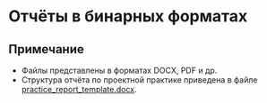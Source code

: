 # Отчёты в бинарных форматах




## Примечание
- Файлы представлены в форматах DOCX, PDF и др.
- Структура отчёта по проектной практике приведена в файле [practice_report_template.docx](../task/practice_report_template.docx).
